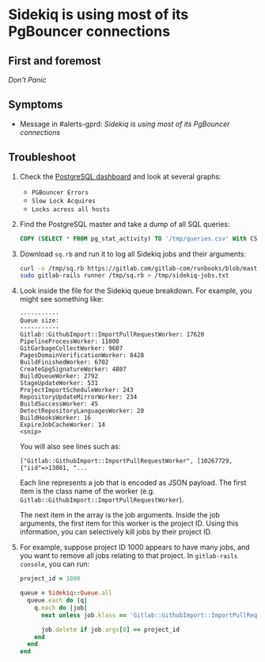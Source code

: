 # Sidekiq is using most of its PgBouncer connections

## First and foremost

*Don't Panic*

## Symptoms

* Message in #alerts-gprd: _Sidekiq is using most of its PgBouncer connections_

## Troubleshoot

1. Check the [PostgreSQL dashboard](https://dashboards.gitlab.net/d/000000144/postgresql-overview?orgId=1) and look at several graphs:
    * `PGBouncer Errors`
    * `Slow Lock Acquires`
    * `Locks across all hosts`

2. Find the PostgreSQL master and take a dump of all SQL queries:

    ```sql
    COPY (SELECT * FROM pg_stat_activity) TO '/tmp/queries.csv' With CSV DELIMITER ',';
    ```

3. Download `sq.rb` and run it to log all Sidekiq jobs and their arguments:

    ```sh
    curl -o /tmp/sq.rb https://gitlab.com/gitlab-com/runbooks/blob/master/troubleshooting/db_scripts/sq.rb
    sudo gitlab-rails runner /tmp/sq.rb > /tmp/sidekiq-jobs.txt
    ```

4. Look inside the file for the Sidekiq queue breakdown. For example, you might see something like:

    ```
    -----------
    Queue size:
    -----------
    Gitlab::GithubImport::ImportPullRequestWorker: 17620
    PipelineProcessWorker: 11000
    GitGarbageCollectWorker: 9607
    PagesDomainVerificationWorker: 8428
    BuildFinishedWorker: 6702
    CreateGpgSignatureWorker: 4807
    BuildQueueWorker: 2792
    StageUpdateWorker: 531
    ProjectImportScheduleWorker: 243
    RepositoryUpdateMirrorWorker: 234
    BuildSuccessWorker: 45
    DetectRepositoryLanguagesWorker: 20
    BuildHooksWorker: 16
    ExpireJobCacheWorker: 14
    <snip>
    ```

    You will also see lines such as:

    ```
    ["Gitlab::GithubImport::ImportPullRequestWorker", [10267729, {"iid"=>13081, "...
    ```

    Each line represents a job that is encoded as JSON payload. The
    first item is the class name of the worker
    (e.g. `Gitlab::GithubImport::ImportPullRequestWorker`).

    The next item in the array is the job arguments. Inside the job
    arguments, the first item for this worker is the project ID. Using
    this information, you can selectively kill jobs by their project ID.

5. For example, suppose project ID 1000 appears to have many jobs, and
   you want to remove all jobs relating to that project.  In
   `gitlab-rails console`, you can run:

    ```ruby
    project_id = 1000

    queue = Sidekiq::Queue.all
      queue.each do |q|
        q.each do |job|
          next unless job.klass == 'Gitlab::GithubImport::ImportPullRequestWorker'

          job.delete if job.args[0] == project_id
        end
      end
    end
    ```
